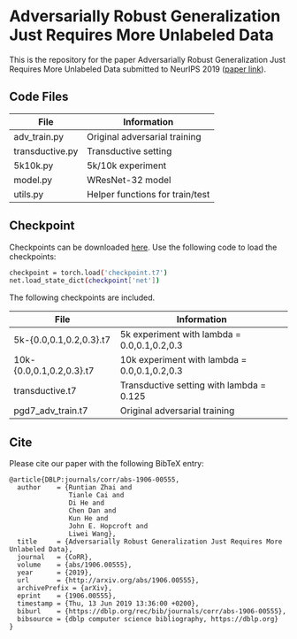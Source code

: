 # Adversarially Robust Generalization Just Requires More Unlabeled Data

This is the repository for the paper Adversarially Robust Generalization Just Requires More Unlabeled Data submitted to NeurIPS 2019 ([paper link](https://arxiv.org/abs/1906.00555)).

## Code Files

| File | Information |
| ------ | ------ |
| adv_train.py | Original adversarial training |
| transductive.py | Transductive setting |
| 5k10k.py | 5k/10k experiment |
| model.py | WResNet-32 model |
| utils.py | Helper functions for train/test|

## Checkpoint

Checkpoints can be downloaded [here](https://1drv.ms/u/s!AoKLjEkI6Z_qxTTjva_5l2aGPQ_f?e=rWRheu). Use the following code to load the checkpoints:
```bash
checkpoint = torch.load('checkpoint.t7')
net.load_state_dict(checkpoint['net'])
```

The following checkpoints are included.  

| File | Information |
| ------ | ------ |
| 5k-{0.0,0.1,0.2,0.3}.t7 | 5k experiment with lambda = 0.0,0.1,0.2,0.3|
| 10k-{0.0,0.1,0.2,0.3}.t7 | 10k experiment with lambda = 0.0,0.1,0.2,0.3 
| transductive.t7 | Transductive setting with lambda = 0.125 |
| pgd7_adv_train.t7 | Original adversarial training |

## Cite
Please cite our paper with the following BibTeX entry:
```
@article{DBLP:journals/corr/abs-1906-00555,
  author    = {Runtian Zhai and
               Tianle Cai and
               Di He and
               Chen Dan and
               Kun He and
               John E. Hopcroft and
               Liwei Wang},
  title     = {Adversarially Robust Generalization Just Requires More Unlabeled Data},
  journal   = {CoRR},
  volume    = {abs/1906.00555},
  year      = {2019},
  url       = {http://arxiv.org/abs/1906.00555},
  archivePrefix = {arXiv},
  eprint    = {1906.00555},
  timestamp = {Thu, 13 Jun 2019 13:36:00 +0200},
  biburl    = {https://dblp.org/rec/bib/journals/corr/abs-1906-00555},
  bibsource = {dblp computer science bibliography, https://dblp.org}
}
```
